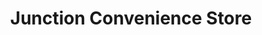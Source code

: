 ---
title: "Junction Convenience Store"
url: /elmhurst/junction-convenience-store/
shop: convenience
---